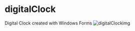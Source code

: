 # digitalClock
Digital Clock created with Windows Forms
![digitalClockimg](https://user-images.githubusercontent.com/31456960/104268534-bfb40280-5459-11eb-88fa-caa9d863d7a8.PNG)
